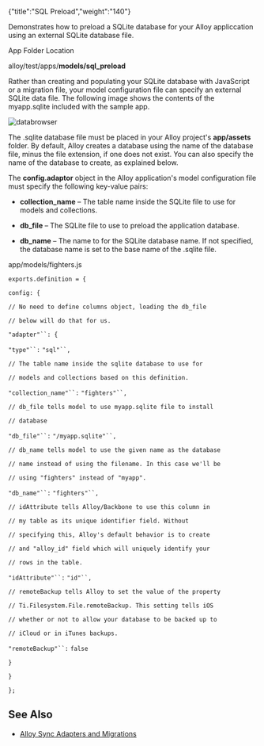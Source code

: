 {"title":"SQL Preload","weight":"140"}

Demonstrates how to preload a SQLite database for your Alloy appliccation using an external SQLite database file.

App Folder Location

alloy/test/apps/**models/sql\_preload**

Rather than creating and populating your SQLite database with JavaScript or a migration file, your model configuration file can specify an external SQLite data file. The following image shows the contents of the myapp.sqlite included with the sample app.

![databrowser](/Images/appc/download/attachments/41845729/databrowser.png)

The .sqlite database file must be placed in your Alloy project's **app/assets** folder. By default, Alloy creates a database using the name of the database file, minus the file extension, if one does not exist. You can also specify the name of the database to create, as explained below.

The **config.adaptor** object in the Alloy application's model configuration file must specify the following key-value pairs:

* **collection\_name** – The table name inside the SQLite file to use for models and collections.

* **db\_file** – The SQLite file to use to preload the application database.

* **db\_name** – The name to for the SQLite database name. If not specified, the database name is set to the base name of the .sqlite file.


app/models/fighters.js

`exports.definition = {`

`config: {`

`// No need to define columns object, loading the db_file`

`// below will do that for us.`

`"adapter"``: {`

`"type"``:` `"sql"``,`

`// The table name inside the sqlite database to use for`

`// models and collections based on this definition.`

`"collection_name"``:` `"fighters"``,`

`// db_file tells model to use myapp.sqlite file to install`

`// database`

`"db_file"``:` `"/myapp.sqlite"``,`

`// db_name tells model to use the given name as the database`

`// name instead of using the filename. In this case we'll be`

`// using "fighters" instead of "myapp".`

`"db_name"``:` `"fighters"``,`

`// idAttribute tells Alloy/Backbone to use this column in`

`// my table as its unique identifier field. Without`

`// specifying this, Alloy's default behavior is to create`

`// and "alloy_id" field which will uniquely identify your`

`// rows in the table.`

`"idAttribute"``:` `"id"``,`

`// remoteBackup tells Alloy to set the value of the property`

`// Ti.Filesystem.File.remoteBackup. This setting tells iOS`

`// whether or not to allow your database to be backed up to`

`// iCloud or in iTunes backups.`

`"remoteBackup"``:` `false`

`}`

`}`

`};`

## See Also

* [Alloy Sync Adapters and Migrations](/docs/appc/Alloy_Framework/Alloy_Guide/Alloy_Models/Alloy_Sync_Adapters_and_Migrations/)
